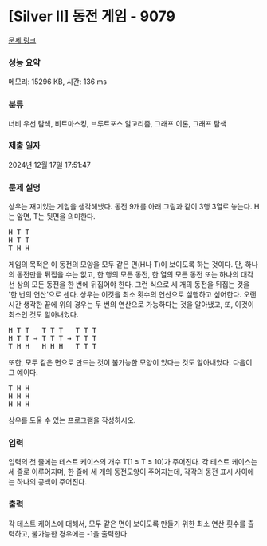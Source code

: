 # [Silver II] 동전 게임 - 9079 

[문제 링크](https://www.acmicpc.net/problem/9079) 

### 성능 요약

메모리: 15296 KB, 시간: 136 ms

### 분류

너비 우선 탐색, 비트마스킹, 브루트포스 알고리즘, 그래프 이론, 그래프 탐색

### 제출 일자

2024년 12월 17일 17:51:47

### 문제 설명

<p>상우는 재미있는 게임을 생각해냈다. 동전 9개를 아래 그림과 같이 3행 3열로 놓는다. H는 앞면, T는 뒷면을 의미한다.</p>

<pre>H T T
H T T
T H H</pre>

<p>게임의 목적은 이 동전의 모양을 모두 같은 면(H나 T)이 보이도록 하는 것이다. 단, 하나의 동전만을 뒤집을 수는 없고, 한 행의 모든 동전, 한 열의 모든 동전 또는 하나의 대각선 상의 모든 동전을 한 번에 뒤집어야 한다. 그런 식으로 세 개의 동전을 뒤집는 것을 '한 번의 연산'으로 센다. 상우는 이것을 최소 횟수의 연산으로 실행하고 싶어한다. 오랜 시간 생각한 끝에 위의 경우는 두 번의 연산으로 가능하다는 것을 알아냈고, 또, 이것이 최소인 것도 알아내었다.</p>

<pre>H T T   T T T   T T T
H T T → T T T → T T T
T H H   H H H   T T T</pre>

<p>또한, 모두 같은 면으로 만드는 것이 불가능한 모양이 있다는 것도 알아내었다. 다음이 그 예이다.</p>

<pre>T H H
H H H
H H H</pre>

<p>상우를 도울 수 있는 프로그램을 작성하시오.</p>

### 입력 

 <p>입력의 첫 줄에는 테스트 케이스의 개수 T(1 ≤ T ≤ 10)가 주어진다. 각 테스트 케이스는 세 줄로 이루어지며, 한 줄에 세 개의 동전모양이 주어지는데, 각각의 동전 표시 사이에는 하나의 공백이 주어진다.</p>

### 출력 

 <p>각 테스트 케이스에 대해서, 모두 같은 면이 보이도록 만들기 위한 최소 연산 횟수를 출력하고, 불가능한 경우에는 -1을 출력한다.</p>

